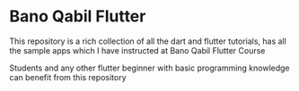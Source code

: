 
# Bano Qabil Flutter

This repository is a rich collection of all the dart and flutter tutorials, has all the sample apps which I have instructed at Bano Qabil Flutter Course

Students and any other flutter beginner with basic programming knowledge can benefit from this repository

